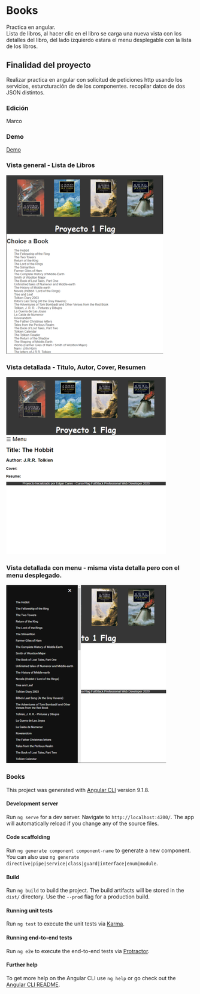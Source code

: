 # Books
Practica en angular. <br>
Lista de libros, al hacer clic en el libro se carga una nueva vista con los detalles del libro, del lado izquierdo estara el menu desplegable con la lista de los libros.

## Finalidad del proyecto
Realizar practica en angular con solicitud de peticiones http usando los servicios, esturcturación de de los componentes. recopilar datos de dos JSON distintos.

### Edición
Marco

### Demo
[Demo](https://marco90v.github.io/books/)

### Vista general - Lista de Libros
![Screenshot](https://raw.githubusercontent.com/Marco90v/books/master/Caps/Books-cap-1.png)

### Vista detallada - Titulo, Autor, Cover, Resumen
![Screenshot](https://raw.githubusercontent.com/Marco90v/books/master/Caps/Books-cap-2.png)

### Vista detallada con menu - misma vista detalla pero con el menu desplegado.
![Screenshot](https://raw.githubusercontent.com/Marco90v/books/master/Caps/Books-cap-3.png)


### Books
This project was generated with [Angular CLI](https://github.com/angular/angular-cli) version 9.1.8.

#### Development server
Run `ng serve` for a dev server. Navigate to `http://localhost:4200/`. The app will automatically reload if you change any of the source files.

#### Code scaffolding
Run `ng generate component component-name` to generate a new component. You can also use `ng generate directive|pipe|service|class|guard|interface|enum|module`.

#### Build
Run `ng build` to build the project. The build artifacts will be stored in the `dist/` directory. Use the `--prod` flag for a production build.

#### Running unit tests
Run `ng test` to execute the unit tests via [Karma](https://karma-runner.github.io).

#### Running end-to-end tests
Run `ng e2e` to execute the end-to-end tests via [Protractor](http://www.protractortest.org/).

#### Further help
To get more help on the Angular CLI use `ng help` or go check out the [Angular CLI README](https://github.com/angular/angular-cli/blob/master/README.md).

